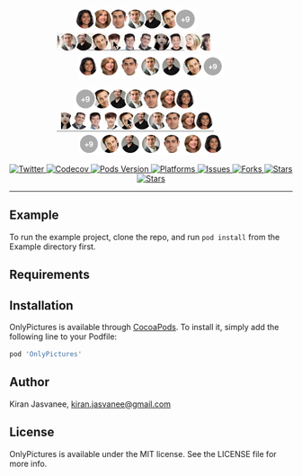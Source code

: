 <p align="center">
  <img src="promo/recent_left_colorful.png"  style="width: 220px;" width="220" /> 
  &nbsp;&nbsp;&nbsp;&nbsp;&nbsp;&nbsp;&nbsp;&nbsp;&nbsp;&nbsp;&nbsp;&nbsp;&nbsp;
  <img src="promo/left_scroll_colorful.gif"  style="width: 280px;" width="280" /> 
  &nbsp;&nbsp;&nbsp;&nbsp;&nbsp;&nbsp;&nbsp;&nbsp;&nbsp;&nbsp;&nbsp;&nbsp;&nbsp;
  <img src="promo/recent_left_with_gap_colorful.png"  style="width: 260px;" width="260" />
</p>

<p align="center">
  <img src="promo/recent_right_colorful.png"  style="width: 220px;" width="220" /> 
  &nbsp;&nbsp;&nbsp;&nbsp;&nbsp;&nbsp;&nbsp;&nbsp;&nbsp;&nbsp;&nbsp;&nbsp;&nbsp;
  <img src="promo/right_scroll_colorful.gif"  style="width: 280px;" width="280" /> 
  &nbsp;&nbsp;&nbsp;&nbsp;&nbsp;&nbsp;&nbsp;&nbsp;&nbsp;&nbsp;&nbsp;&nbsp;&nbsp;
  <img src="promo/recent_right_with_gap_colorful.png"  style="width: 260px;" width="260" />
</p>



<p align="center">
    <a href="https://twitter.com/Kiranjasvanee">
        <img src="https://img.shields.io/badge/contact-@kiranjasvanee-blue.svg?style=flat"
             alt="Twitter">
    </a>
    <a href="https://github.com/KiranJasvanee/OnlyPictures/blob/master/LICENSE">
        <img src="https://img.shields.io/badge/license-MIT-blue.svg?style=flat" alt="Codecov" />
    </a>
    <a href="https://cocoapods.org/pods/OnlyPictures">
        <img src="https://img.shields.io/cocoapods/v/OnlyPictures.svg?style=flat"
             alt="Pods Version">
    </a>
    <a href="http://cocoapods.org/pods/OnlyPictures/">
        <img src="https://img.shields.io/cocoapods/p/OnlyPictures.svg?style=flat"
             alt="Platforms">
    </a>
    <a href="https://github.com/KiranJasvanee/OnlyPictures/issues">
        <img src="https://img.shields.io/github/issues/KiranJasvanee/OnlyPictures.svg"
             alt="Issues">
    </a>
    <a href="https://github.com/KiranJasvanee/OnlyPictures">
        <img src="https://img.shields.io/github/forks/KiranJasvanee/OnlyPictures.svg"
             alt="Forks">
    </a>
    <a href="https://github.com/KiranJasvanee/OnlyPictures">
        <img src="https://img.shields.io/github/stars/KiranJasvanee/OnlyPictures.svg"
             alt="Stars">
    </a>
    <a href="https://github.com/KiranJasvanee/OnlyPictures">
        <img src="https://img.shields.io/badge/Language-Swift-yellow.svg"
             alt="Stars">
    </a>
</p>

----------------

## Example

To run the example project, clone the repo, and run `pod install` from the Example directory first.

## Requirements

## Installation

OnlyPictures is available through [CocoaPods](http://cocoapods.org). To install
it, simply add the following line to your Podfile:

```ruby
pod 'OnlyPictures'
```

## Author

Kiran Jasvanee, kiran.jasvanee@gmail.com

## License

OnlyPictures is available under the MIT license. See the LICENSE file for more info.

